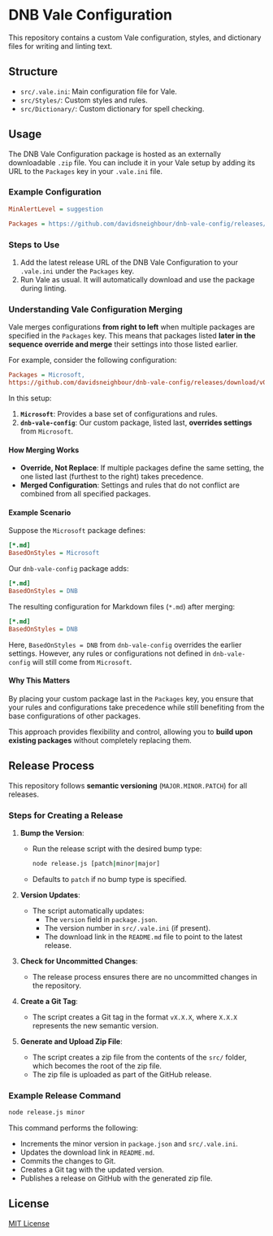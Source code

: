 # DNB Vale Configuration

This repository contains a custom Vale configuration, styles, and dictionary files for writing and linting text.

## Structure

- `src/.vale.ini`: Main configuration file for Vale.
- `src/Styles/`: Custom styles and rules.
- `src/Dictionary/`: Custom dictionary for spell checking.

## Usage

The DNB Vale Configuration package is hosted as an externally downloadable `.zip` file. You can include it in your Vale setup by adding its URL to the `Packages` key in your `.vale.ini` file.

### Example Configuration

```ini
MinAlertLevel = suggestion

Packages = https://github.com/davidsneighbour/dnb-vale-config/releases/download/v0.0.9/config.zip
```

### Steps to Use

1. Add the latest release URL of the DNB Vale Configuration to your `.vale.ini` under the `Packages` key.
2. Run Vale as usual. It will automatically download and use the package during linting.

### Understanding Vale Configuration Merging

Vale merges configurations **from right to left** when multiple packages are specified in the `Packages` key. This means that packages listed **later in the sequence override and merge** their settings into those listed earlier.

For example, consider the following configuration:

```ini
Packages = Microsoft,
https://github.com/davidsneighbour/dnb-vale-config/releases/download/v0.0.0/config.zip
```

In this setup:

1. **`Microsoft`**: Provides a base set of configurations and rules.
2. **`dnb-vale-config`**: Our custom package, listed last, **overrides settings** from `Microsoft`.

#### How Merging Works

- **Override, Not Replace**: If multiple packages define the same setting, the one listed last (furthest to the right) takes precedence.
- **Merged Configuration**: Settings and rules that do not conflict are combined from all specified packages.

#### Example Scenario

Suppose the `Microsoft` package defines:

```ini
[*.md]
BasedOnStyles = Microsoft
```

Our `dnb-vale-config` package adds:

```ini
[*.md]
BasedOnStyles = DNB
```

The resulting configuration for Markdown files (`*.md`) after merging:

```ini
[*.md]
BasedOnStyles = DNB
```

Here, `BasedOnStyles = DNB` from `dnb-vale-config` overrides the earlier settings. However, any rules or configurations not defined in `dnb-vale-config` will still come from `Microsoft`.

#### Why This Matters

By placing your custom package last in the `Packages` key, you ensure that your rules and configurations take precedence while still benefiting from the base configurations of other packages.

This approach provides flexibility and control, allowing you to **build upon existing packages** without completely replacing them.

## Release Process

This repository follows **semantic versioning** (`MAJOR.MINOR.PATCH`) for all releases.

### Steps for Creating a Release

1. **Bump the Version**:
   - Run the release script with the desired bump type:

     ```bash
     node release.js [patch|minor|major]
     ```

   - Defaults to `patch` if no bump type is specified.

2. **Version Updates**:
   - The script automatically updates:
     - The `version` field in `package.json`.
     - The version number in `src/.vale.ini` (if present).
     - The download link in the `README.md` file to point to the latest release.

3. **Check for Uncommitted Changes**:
   - The release process ensures there are no uncommitted changes in the repository.

4. **Create a Git Tag**:
   - The script creates a Git tag in the format `vX.X.X`, where `X.X.X` represents the new semantic version.

5. **Generate and Upload Zip File**:
   - The script creates a zip file from the contents of the `src/` folder, which becomes the root of the zip file.
   - The zip file is uploaded as part of the GitHub release.

### Example Release Command

```bash
node release.js minor
```

This command performs the following:

- Increments the minor version in `package.json` and `src/.vale.ini`.
- Updates the download link in `README.md`.
- Commits the changes to Git.
- Creates a Git tag with the updated version.
- Publishes a release on GitHub with the generated zip file.

## License

[MIT License](LICENSE.md)
